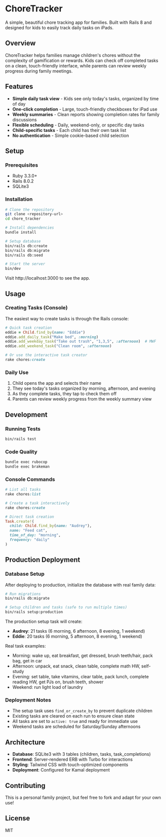 # ChoreTracker

A simple, beautiful chore tracking app for families. Built with Rails 8 and designed for kids to easily track daily tasks on iPads.

## Overview

ChoreTracker helps families manage children's chores without the complexity of gamification or rewards. Kids can check off completed tasks on a clean, touch-friendly interface, while parents can review weekly progress during family meetings.

## Features

- **Simple daily task view** - Kids see only today's tasks, organized by time of day
- **One-click completion** - Large, touch-friendly checkboxes for iPad use
- **Weekly summaries** - Clean reports showing completion rates for family discussions
- **Flexible scheduling** - Daily, weekend-only, or specific day tasks
- **Child-specific tasks** - Each child has their own task list
- **No authentication** - Simple cookie-based child selection

## Setup

### Prerequisites

- Ruby 3.3.0+
- Rails 8.0.2
- SQLite3

### Installation

```bash
# Clone the repository
git clone <repository-url>
cd chore_tracker

# Install dependencies
bundle install

# Setup database
bin/rails db:create
bin/rails db:migrate
bin/rails db:seed

# Start the server
bin/dev
```

Visit http://localhost:3000 to see the app.

## Usage

### Creating Tasks (Console)

The easiest way to create tasks is through the Rails console:

```ruby
# Quick task creation
eddie = Child.find_by(name: "Eddie")
eddie.add_daily_task("Make bed", :morning)
eddie.add_weekday_task("Take out trash", "1,3,5", :afternoon)  # MWF
eddie.add_weekend_task("Clean room", :afternoon)

# Or use the interactive task creator
rake chores:create
```

### Daily Use

1. Child opens the app and selects their name
2. They see today's tasks organized by morning, afternoon, and evening
3. As they complete tasks, they tap to check them off
4. Parents can review weekly progress from the weekly summary view

## Development

### Running Tests

```bash
bin/rails test
```

### Code Quality

```bash
bundle exec rubocop
bundle exec brakeman
```

### Console Commands

```ruby
# List all tasks
rake chores:list

# Create a task interactively
rake chores:create

# Direct task creation
Task.create!(
  child: Child.find_by(name: "Audrey"),
  name: "Feed cat",
  time_of_day: "morning",
  frequency: "daily"
)
```

## Production Deployment

### Database Setup

After deploying to production, initialize the database with real family data:

```bash
# Run migrations
bin/rails db:migrate

# Setup children and tasks (safe to run multiple times)
bin/rails setup:production
```

The production setup task will create:
- **Audrey**: 21 tasks (6 morning, 6 afternoon, 8 evening, 1 weekend)
- **Eddie**: 20 tasks (6 morning, 5 afternoon, 8 evening, 1 weekend)

Real task examples:
- Morning: wake up, eat breakfast, get dressed, brush teeth/hair, pack bag, get in car
- Afternoon: unpack, eat snack, clean table, complete math HW, self-study
- Evening: set table, take vitamins, clear table, pack lunch, complete reading HW, get PJs on, brush teeth, shower
- Weekend: run light load of laundry

### Deployment Notes

- The setup task uses `find_or_create_by` to prevent duplicate children
- Existing tasks are cleared on each run to ensure clean state
- All tasks are set to `active: true` and ready for immediate use
- Weekend tasks are scheduled for Saturday/Sunday afternoons

## Architecture

- **Database**: SQLite3 with 3 tables (children, tasks, task_completions)
- **Frontend**: Server-rendered ERB with Turbo for interactions
- **Styling**: Tailwind CSS with touch-optimized components
- **Deployment**: Configured for Kamal deployment

## Contributing

This is a personal family project, but feel free to fork and adapt for your own use!

## License

MIT